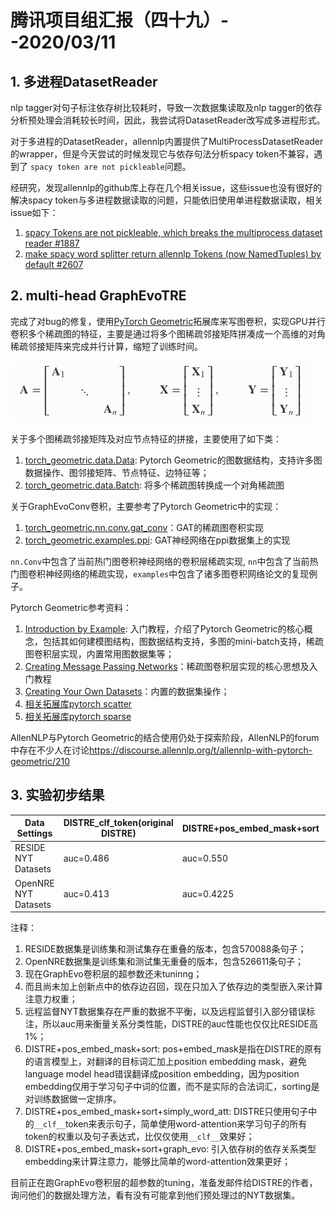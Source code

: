 #  腾讯项目组汇报（四十九）--2020/03/11

<h2>1. 多进程DatasetReader</h2>

nlp tagger对句子标注依存树比较耗时，导致一次数据集读取及nlp tagger的依存分析预处理会消耗较长时间，因此，我尝试将DatasetReader改写成多进程形式。

对于多进程的DatasetReader，allennlp内置提供了MultiProcessDatasetReader的wrapper，但是今天尝试的时候发现它与依存句法分析spacy token不兼容，遇到了
`spacy token are not pickleable`问题。

经研究，发现allennlp的github库上存在几个相关issue，这些issue也没有很好的解决spacy token与多进程数据读取的问题，只能依旧使用单进程数据读取，相关issue如下：

1. [spacy Tokens are not pickleable, which breaks the multiprocess dataset reader #1887](https://github.com/allenai/allennlp/issues/1887)
2. [make spacy word splitter return allennlp Tokens (now NamedTuples) by default #2607](https://github.com/allenai/allennlp/pull/2607/commits/9c94fcb7829def0daf624c1d947b87d83ceffdfe)


<h2>2. multi-head GraphEvoTRE</h2>

完成了对bug的修复，使用[PyTorch Geometric](https://pytorch-geometric.readthedocs.io/en/latest/index.html)拓展库来写图卷积，实现GPU并行卷积多个稀疏图的特征，主要是通过将多个图稀疏邻接矩阵拼凑成一个高维的对角稀疏邻接矩阵来完成并行计算，缩短了训练时间。

![pytorch geometric并行处理多个图的图卷积原理](media/15839042666401.jpg)

关于多个图稀疏邻接矩阵及对应节点特征的拼接，主要使用了如下类：

1. [torch_geometric.data.Data](https://pytorch-geometric.readthedocs.io/en/latest/_modules/torch_geometric/data/data.html#Data): Pytorch Geometric的图数据结构，支持许多图数据操作、图邻接矩阵、节点特征、边特征等；
2. [torch_geometric.data.Batch](https://pytorch-geometric.readthedocs.io/en/latest/_modules/torch_geometric/data/batch.html#Batch): 将多个稀疏图转换成一个对角稀疏图

关于GraphEvoConv卷积，主要参考了Pytorch Geometric中的实现：

1. [torch_geometric.nn.conv.gat_conv](https://github.com/rusty1s/pytorch_geometric/blob/a90b115320968a7698208944221d8de15d6c01ab/torch_geometric/nn/conv/gat_conv.py#L10)：GAT的稀疏图卷积实现
2. [torch_geometric.examples.ppi](https://github.com/rusty1s/pytorch_geometric/blob/master/examples/ppi.py): GAT神经网络在ppi数据集上的实现

`nn.Conv`中包含了当前热门图卷积神经网络的卷积层稀疏实现, `nn`中包含了当前热门图卷积神经网络的稀疏实现，`examples`中包含了诸多图卷积网络论文的复现例子。

Pytorch Geometric参考资料：

1. [Introduction by Example](https://pytorch-geometric.readthedocs.io/en/latest/notes/introduction.html): 入门教程，介绍了Pytorch Geometric的核心概念，包括其如何建模图结构，图数据结构支持，多图的mini-batch支持，稀疏图卷积层实现，内置常用图数据集等；
2. [Creating Message Passing Networks](https://pytorch-geometric.readthedocs.io/en/latest/notes/create_gnn.html)：稀疏图卷积层实现的核心思想及入门教程
3. [Creating Your Own Datasets](https://pytorch-geometric.readthedocs.io/en/latest/notes/create_dataset.html)：内置的数据集操作；
4. [相关拓展库pytorch scatter](https://github.com/rusty1s/pytorch_scatter)
5. [相关拓展库pytorch sparse](https://github.com/rusty1s/pytorch_sparse)

AllenNLP与Pytorch Geometric的结合使用仍处于探索阶段，AllenNLP的forum中存在不少人在讨论<https://discourse.allennlp.org/t/allennlp-with-pytorch-geometric/210>


<h2>3. 实验初步结果</h2>


| Data Settings | DISTRE_clf_token(original DISTRE) | DISTRE+pos_embed_mask+sort | DISTRE+pos_embed_mask+sort+simply_word_att | DISTRE+pos_embed_mask+sort+graph_evo |
| --- | --- | --- | --- | --- |
| RESIDE NYT Datasets | auc=0.486 | auc=0.550 | auc=0.570 | auc=0.582 |
| OpenNRE NYT Datasets | auc=0.413 | auc=0.4225 | auc=0.439 | 待测试 

注释：
1. RESIDE数据集是训练集和测试集存在重叠的版本，包含570088条句子；
2. OpenNRE数据集是训练集和测试集无重叠的版本，包含526611条句子；
3. 现在GraphEvo卷积层的超参数还未tuninng；
4. 而且尚未加上创新点中的依存边召回，现在只加入了依存边的类型嵌入来计算注意力权重；
5. 远程监督NYT数据集存在严重的数据不平衡，以及远程监督引入部分错误标注，所以auc用来衡量关系分类性能，DISTRE的auc性能也仅仅比RESIDE高1%；
6. DISTRE+pos_embed_mask+sort: pos+embed_mask是指在DISTRE的原有的语言模型上，对翻译的目标词汇加上position embedding mask，避免language model head错误翻译成position embedding，因为position embedding仅用于学习句子中词的位置，而不是实际的合法词汇，sorting是对训练数据做一定排序。
7. DISTRE+pos_embed_mask+sort+simply_word_att: DISTRE只使用句子中的`__clf__`token来表示句子，简单使用word-attention来学习句子的所有token的权重以及句子表达式，比仅仅使用`__clf__`效果好；
8. DISTRE+pos_embed_mask+sort+graph_evo: 引入依存树的依存关系类型embedding来计算注意力，能够比简单的word-attention效果更好；

目前正在跑GraphEvo卷积层的超参数的tuning，准备发邮件给DISTRE的作者，询问他们的数据处理方法，看有没有可能拿到他们预处理过的NYT数据集。


